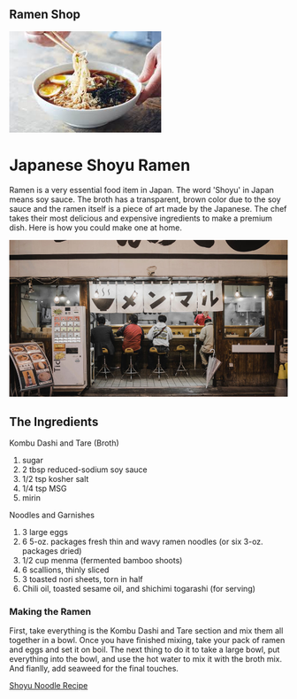 ## Ramen Shop

![ramen 1](ramen.jpg)



# Japanese Shoyu Ramen

Ramen is a very essential food item in Japan. The word 'Shoyu' in Japan means soy sauce. The broth has a transparent, brown color due to the soy sauce and the ramen itself is a piece of art made by the Japanese. The chef takes their most delicious and expensive ingredients to make a premium dish. Here is how you could make one at home. 

![ramen 2](the.jpg)

## The Ingredients

Kombu Dashi and Tare (Broth)
1. sugar
2. 2 tbsp reduced-sodium soy sauce  
3. 1/2 tsp kosher salt
4. 1/4 tsp MSG
5. mirin

Noodles and Garnishes
1. 3 large eggs
2. 6 5-oz. packages fresh thin and wavy ramen noodles (or six 3-oz. packages dried)
3. 1/2 cup menma (fermented bamboo shoots)
4. 6 scallions, thinly sliced
5. 3 toasted nori sheets, torn in half
6. Chili oil, toasted sesame oil, and shichimi togarashi (for serving)

### Making the Ramen

First, take everything is the Kombu Dashi and Tare section and mix them all together in a bowl. Once you have finished mixing, take your pack of ramen and eggs and set it on boil. The next thing to do it to take a large bowl, put everything into the bowl, and use the hot water to mix it with the broth mix. And fianlly, add seaweed for the final touches.


[Shoyu Noodle Recipe](https://www.bonappetit.com/recipe/shoyu-ramen)

